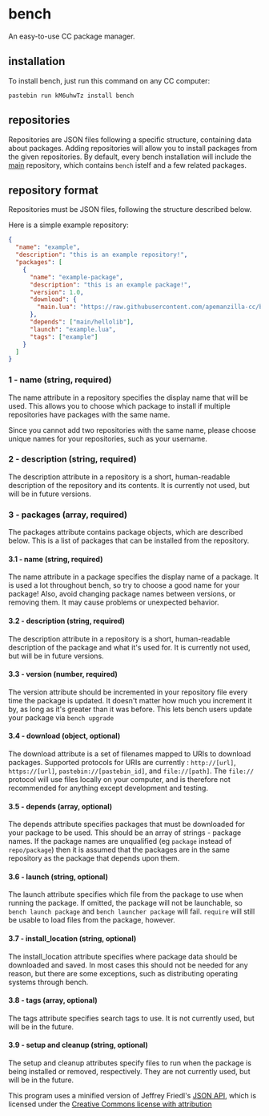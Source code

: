 # bench
An easy-to-use CC package manager.

## installation
To install bench, just run this command on any CC computer:

`pastebin run kM6uhwTz install bench`

## repositories
Repositories are JSON files following a specific structure, containing data about packages. Adding repositories will allow you to install packages from the given repositories. By default, every bench installation will include the [main](https://github.com/apemanzilla-cc/bench/blob/master/repos/main.json) repository, which contains `bench` istelf and a few related packages.

## repository format
Repositories must be JSON files, following the structure described below.

Here is a simple example repository:

```json
{
  "name": "example",
  "description": "this is an example repository!",
  "packages": [
    {
      "name": "example-package",
      "description": "this is an example package!",
      "version": 1.0,
      "download": {
        "main.lua": "https://raw.githubusercontent.com/apemanzilla-cc/bench/master/src/hello.lua"
      },
      "depends": ["main/hellolib"],
      "launch": "example.lua",
      "tags": ["example"]
    }
  ]
}
```

### 1 - name (string, required)
The name attribute in a repository specifies the display name that will be used. This allows you to choose which package to install if multiple repositories have packages with the same name.

Since you cannot add two repositories with the same name, please choose unique names for your repositories, such as your username.

### 2 - description (string, required)
The description attribute in a repository is a short, human-readable description of the repository and its contents. It is currently not used, but will be in future versions.

### 3 - packages (array, required)
The packages attribute contains package objects, which are described below. This is a list of packages that can be installed from the repository.

#### 3.1 - name (string, required)
The name attribute in a package specifies the display name of a package. It is used a lot throughout bench, so try to choose a good name for your package! Also, avoid changing package names between versions, or removing them. It may cause problems or unexpected behavior.

#### 3.2 - description (string, required)
The description attribute in a repository is a short, human-readable description of the package and what it's used for. It is currently not used, but will be in future versions.

#### 3.3 - version (number, required)
The version attribute should be incremented in your repository file every time the package is updated. It doesn't matter how much you increment it by, as long as it's greater than it was before. This lets bench users update your package via `bench upgrade`

#### 3.4 - download (object, optional)
The download attribute is a set of filenames mapped to URIs to download packages. Supported protocols for URIs are currently : `http://[url]`, `https://[url]`, `pastebin://[pastebin_id]`, and `file://[path]`. The `file://` protocol will use files locally on your computer, and is therefore not recommended for anything except development and testing.

#### 3.5 - depends (array, optional)
The depends attribute specifies packages that must be downloaded for your package to be used. This should be an array of strings - package names. If the package names are unqualified (eg `package` instead of `repo/package`) then it is assumed that the packages are in the same repository as the package that depends upon them.

#### 3.6 - launch (string, optional)
The launch attribute specifies which file from the package to use when running the package. If omitted, the package will not be launchable, so `bench launch package` and `bench launcher package` will fail. `require` will still be usable to load files from the package, however.

#### 3.7 - install_location (string, optional)
The install_location attribute specifies where package data should be downloaded and saved. In most cases this should not be needed for any reason, but there are some exceptions, such as distributing operating systems through bench.

#### 3.8 - tags (array, optional)
The tags attribute specifies search tags to use. It is not currently used, but will be in the future.

#### 3.9 - setup and cleanup (string, optional)
The setup and cleanup attributes specify files to run when the package is being installed or removed, respectively. They are not currently used, but will be in the future.

This program uses a minified version of Jeffrey Friedl's [JSON API](http://regex.info/blog/lua/json), which is licensed under the [Creative Commons license with attribution](https://creativecommons.org/licenses/by/3.0/us/)
